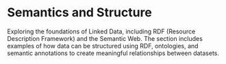 # Semantics and Structure

Exploring the foundations of Linked Data, including RDF (Resource Description Framework) and the Semantic Web. The section includes examples of how data can be structured using RDF, ontologies, and semantic annotations to create meaningful relationships between datasets.
